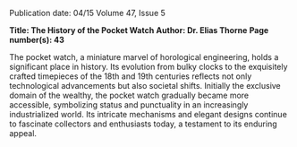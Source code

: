 Publication date: 04/15
Volume 47, Issue 5

**Title: The History of the Pocket Watch**
**Author:  Dr. Elias Thorne**
**Page number(s): 43**

The pocket watch, a miniature marvel of horological engineering, holds a significant place in history. Its evolution from bulky clocks to the exquisitely crafted timepieces of the 18th and 19th centuries reflects not only technological advancements but also societal shifts.  Initially the exclusive domain of the wealthy, the pocket watch gradually became more accessible, symbolizing status and punctuality in an increasingly industrialized world.  Its intricate mechanisms and elegant designs continue to fascinate collectors and enthusiasts today, a testament to its enduring appeal.